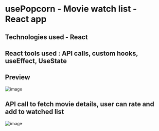 # usePopcorn - Movie watch list - React app

## Technologies used - React

## React tools used :   API calls, custom hooks, useEffect, UseState


## Preview

![image](https://github.com/anthonykameka/usePopcorn/assets/89666837/8af0546e-0be7-4916-be8e-1fdc1c38d3ba)

## API call to fetch movie details, user can rate and add to watched list
![image](https://github.com/anthonykameka/usePopcorn/assets/89666837/64be2a84-83f1-4671-99b2-423db586ae8a)
